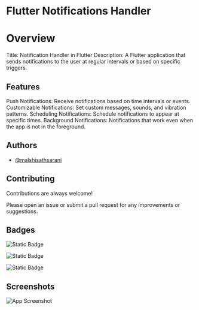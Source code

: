 
# Flutter Notifications Handler

# Overview
Title: Notification Handler in Flutter
Description: A Flutter application that sends notifications to the user at regular intervals or based on specific triggers.

## Features
Push Notifications: Receive notifications based on time intervals or events.
Customizable Notifications: Set custom messages, sounds, and vibration patterns.
Scheduling Notifications: Schedule notifications to appear at specific times.
Background Notifications: Notifications that work even when the app is not in the foreground.

## Authors

- [@malshisathsarani](https://github.com/malshisathsarani)



## Contributing

Contributions are always welcome!

Please open an issue or submit a pull request for any improvements or suggestions.

## Badges

![Static Badge](https://img.shields.io/badge/bestPASS-green) 

![Static Badge](https://img.shields.io/badge/flutter-blue?logo=flutter&labelColor=blue&color=blue)

![Static Badge](https://img.shields.io/badge/github-blue?logo=github&labelColor=black&color=blue)


## Screenshots

![App Screenshot](https://github.com/malshisathsarani/ChatBot_UI/commit/c568d05b16ff1cf01bbca0bcaecc5b17db3018bc)
